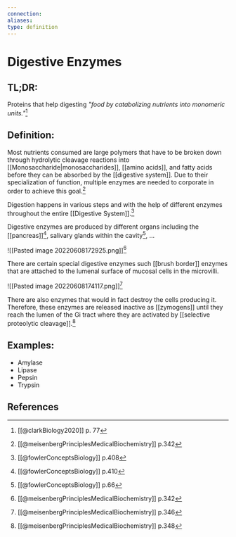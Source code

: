 ```yaml
---
connection:
aliases: 
type: definition
---
```


# Digestive Enzymes

## TL;DR:
Proteins that help digesting *"food by catabolizing nutrients into monomeric units."*[^1]

## Definition:
Most nutrients consumed are large polymers that have to be broken down through hydrolytic cleavage reactions into [[Monosaccharide|monosaccharides]], [[amino acids]], and fatty acids before they can be absorbed by the [[digestive system]]. Due to their specialization of function, multiple enzymes are needed to corporate in order to achieve this goal.[^2]

Digestion happens in various steps and with the help of different enzymes throughout the entire [[Digestive System]].[^3]

Digestive enzymes are produced by different organs including the [[pancreas]][^4], salivary glands within the cavity[^5], ...

![[Pasted image 20220608172925.png]][^2]

There are certain special digestive enzymes such [[brush border]] enzymes that are attached to the lumenal surface of mucosal cells in the microvilli.

![[Pasted image 20220608174117.png]][^6]

There are also enzymes that would in fact destroy the cells producing it. Therefore, these enzymes are released inactive as [[zymogens]] until they reach the lumen of the Gi tract where they are activated by [[selective proteolytic cleavage]].[^7]

## Examples:
- Amylase
- Lipase
- Pepsin
- Trypsin

## References

[^1]: [[@clarkBiology2020]] p. 77
[^2]: [[@meisenbergPrinciplesMedicalBiochemistry]] p.342
[^3]: [[@fowlerConceptsBiology]] p.408
[^4]: [[@fowlerConceptsBiology]] p.410
[^5]: [[@fowlerConceptsBiology]] p.66
[^6]: [[@meisenbergPrinciplesMedicalBiochemistry]] p.346
[^7]: [[@meisenbergPrinciplesMedicalBiochemistry]] p.348